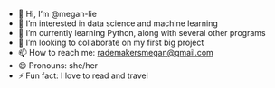 - 👋 Hi, I’m @megan-lie
- 👀 I’m interested in data science and machine learning
- 🌱 I’m currently learning Python, along with several other programs
- 💞️ I’m looking to collaborate on my first big project
- 📫 How to reach me: rademakersmegan@gmail.com
- 😄 Pronouns: she/her
- ⚡ Fun fact: I love to read and travel

<!---
megan-lie/megan-lie is a ✨ special ✨ repository because its `README.md` (this file) appears on your GitHub profile.
You can click the Preview link to take a look at your changes.
--->
